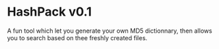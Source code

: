 # HashPack v0.1
A fun tool which let you generate your own MD5 dictionnary, then allows you to search based on thee freshly created files.
